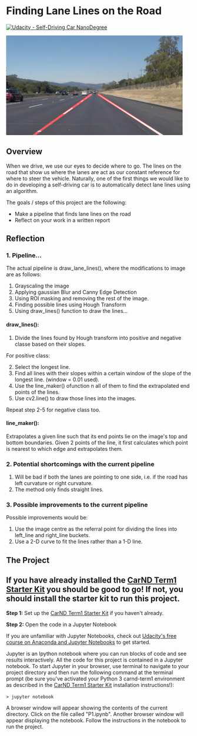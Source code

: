 # **Finding Lane Lines on the Road** 
[![Udacity - Self-Driving Car NanoDegree](https://s3.amazonaws.com/udacity-sdc/github/shield-carnd.svg)](http://www.udacity.com/drive)

<img src="examples/laneLines_thirdPass.jpg" width="480" alt="Combined Image" />

Overview
---

When we drive, we use our eyes to decide where to go.  The lines on the road that show us where the lanes are act as our constant reference for where to steer the vehicle.  Naturally, one of the first things we would like to do in developing a self-driving car is to automatically detect lane lines using an algorithm.

The goals / steps of this project are the following:
* Make a pipeline that finds lane lines on the road
* Reflect on your work in a written report

## Reflection

### 1. Pipeline...

The actual pipeline is draw_lane_lines(), where the modifications to image are as follows:

1. Grayscaling the image
2. Applying gaussian Blur and Canny Edge Detection
3. Using ROI masking and removing the rest of the image.
4. Finding possible lines using Hough Transform
5. Using draw_lines() function to draw the lines...

#### draw_lines():

1. Divide the lines found by Hough transform into positive and negative classe based on their slopes.

For positive class:

2. Select the longest line.
3. Find all lines with their slopes within a certain window of the slope of the longest line. (window = 0.01 used).
4. Use the line_maker() ofunction n all of them to find the extrapolated end points of the lines.
5. Use cv2.line() to draw those lines into the images.

Repeat step 2-5 for negative class too.

#### line_maker():

Extrapolates a given line such that its end points lie on the image's top and bottom boundaries. Given 2 points 
of the line, it first calculates which point is nearest to which edge and extrapolates them.

### 2. Potential shortcomings with the current pipeline

1. Will be bad if both the lanes are pointing to one side, i.e. if the road has left curvature or right curvature.
2. The method only finds straight lines.

### 3. Possible improvements to the current pipeline

Possible improvements would be:

1. Use the image centre as the referral point for dividing the lines into left_line and right_line buckets.
2. Use a 2-D curve to fit the lines rather than a 1-D line.

The Project
---

## If you have already installed the [CarND Term1 Starter Kit](https://github.com/udacity/CarND-Term1-Starter-Kit/blob/master/README.md) you should be good to go!   If not, you should install the starter kit to run this project. ##

**Step 1:** Set up the [CarND Term1 Starter Kit](https://classroom.udacity.com/nanodegrees/nd013/parts/fbf77062-5703-404e-b60c-95b78b2f3f9e/modules/83ec35ee-1e02-48a5-bdb7-d244bd47c2dc/lessons/8c82408b-a217-4d09-b81d-1bda4c6380ef/concepts/4f1870e0-3849-43e4-b670-12e6f2d4b7a7) if you haven't already.

**Step 2:** Open the code in a Jupyter Notebook

 If you are unfamiliar with Jupyter Notebooks, check out [Udacity's free course on Anaconda and Jupyter Notebooks](https://classroom.udacity.com/courses/ud1111) to get started.

Jupyter is an Ipython notebook where you can run blocks of code and see results interactively.  All the code for this project is contained in a Jupyter notebook. To start Jupyter in your browser, use terminal to navigate to your project directory and then run the following command at the terminal prompt (be sure you've activated your Python 3 carnd-term1 environment as described in the [CarND Term1 Starter Kit](https://github.com/udacity/CarND-Term1-Starter-Kit/blob/master/README.md) installation instructions!):

`> jupyter notebook`

A browser window will appear showing the contents of the current directory.  Click on the file called "P1.ipynb".  Another browser window will appear displaying the notebook.  Follow the instructions in the notebook to run the project.  

